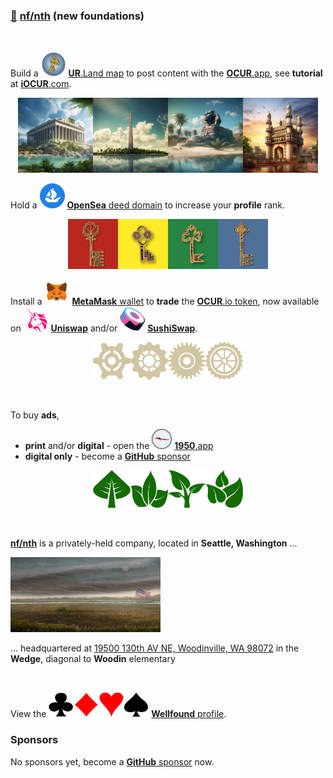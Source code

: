 
### [🥚](https://xn--wr9h.ws) [nf/nth](https://nfnth.com) (new foundations)

<br/>

Build a <img src="img/island.png" style="width:40px;height:40px;" /> [**UR**.Land map](https://ur.land) to post content with the [**OCUR**.app](https://ocur.app), see **tutorial** at [**iOCUR**.com](https://iocur.com).

<p align="center"><img src="img/par.png" style="width:120px;height:120px;" /><img src="img/wash.png" style="width:120px;height:120px;" /><img src="img/sphinx.png" style="width:120px;height:120px;" /><img src="img/charm.png" style="width:120px;height:120px;" /></p>

Hold a <img src="img/opensea.png" style="width:40px;height:40px;" /> [**OpenSea** deed domain](https://opensea.io/urland) to increase your **profile** rank.

<p align="center"><img src="res/img/key/red.png" style="width:80px;height:80px;" /><img src="res/img/key/yellow.png" style="width:80px;height:80px;" /><img src="res/img/key/green.png" style="width:80px;height:80px;" /><img src="res/img/key/blue.png" style="width:80px;height:80px;" /></p>

Install a <img src="img/meta.png" style="width:40px;height:40px;" /> [**MetaMask** wallet](https://metamask.io) to **trade** the [**OCUR**.io token](https://ocur.io), now available on <img src="img/uniswap.png" style="width:40px;height:40px;" /> [**Uniswap**](https://app.uniswap.org/#/tokens/ethereum/0xccab679860b1017589239bceeeabe5cd45965afc) and/or <img src="img/sushi.png" style="width:40px;height:40px;" /> [**SushiSwap**](https://www.sushi.com/swap).

<p align="center"><img src="res/img/gear/gear1.png" style="width:60px;height:60px;" /><img src="res/img/gear/gear2.png" style="width:60px;height:60px;" /><img src="res/img/gear/gear3.png" style="width:60px;height:60px;" /><img src="res/img/gear/gear4.png" style="width:60px;height:60px;" /></p>

<br/>

To buy **ads**,

- **print** and/or **digital** - open the <img src="res/img/seal3.png" style="width:32px;height:32px;" /> [**1950**.app](https://1950.app)
- **digital only** - become a [**GitHub** sponsor](https://github.com/sponsors/nfnth)

<p align="center"><img src="res/img/leaf/leaf1.png" style="width:60px;height:60px;" /><img src="res/img/leaf/leaf2.png" style="width:60px;height:60px;" /><img src="res/img/leaf/leaf3.png" style="width:60px;height:60px;" /><img src="res/img/leaf/leaf4.png" style="width:60px;height:60px;" /></p>

<br/>

[**nf/nth**](https://nfnth.com) is a privately-held company, located in **Seattle, Washington** ...

<img src="img/field.gif" style="width:240px;height:120px;" />

... headquartered at [19500 130th AV NE, Woodinville, WA 98072](https://blue.kingcounty.com/Assessor/eRealProperty/Dashboard.aspx?ParcelNbr=1428900123) in the **Wedge**, diagonal to **Woodin** elementary

<br/>

View the <img src="res/img/card/club.png" style="width:40px;height:40px;" /><img src="res/img/card/diamond.png" style="width:40px;height:40px;" /><img src="res/img/card/heart.png" style="width:40px;height:40px;" /><img src="res/img/card/spade.png" style="width:40px;height:40px;" /> [**Wellfound** profile](https://wellfound.com/u/urland).

### Sponsors

No sponsors yet, become a [**GitHub** sponsor](https://github.com/sponsors/nfnth) now.
